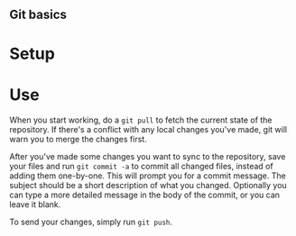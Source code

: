 ## Git basics

# Setup



# Use

When you start working, do a `git pull` to fetch the current state of the repository. 
If there's a conflict with any local changes you've made, git will warn you to merge the changes first. 

After you've made some changes you want to sync to the repository, save your files and run `git commit -a` to commit all changed files, instead of adding them one-by-one.
This will prompt you for a commit message. The subject should be a short description of what you changed. Optionally you can type a more detailed message in the body of the commit, or you can leave it blank. 

To send your changes, simply run `git push`.
